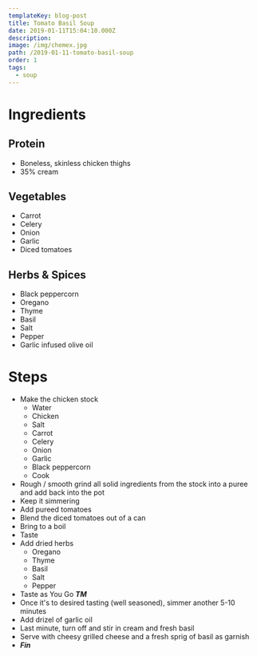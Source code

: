 ```yaml
---
templateKey: blog-post
title: Tomato Basil Soup
date: 2019-01-11T15:04:10.000Z
description:
image: /img/chemex.jpg
path: /2019-01-11-tomato-basil-soup
order: 1
tags:
  - soup
---
```


# Ingredients

## Protein

- Boneless, skinless chicken thighs
- 35% cream

## Vegetables

- Carrot
- Celery
- Onion
- Garlic
- Diced tomatoes

## Herbs & Spices

- Black peppercorn
- Oregano
- Thyme
- Basil
- Salt
- Pepper
- Garlic infused olive oil

# Steps

- Make the chicken stock
  - Water
  - Chicken
  - Salt
  - Carrot
  - Celery
  - Onion
  - Garlic
  - Black peppercorn
  - Cook
- Rough / smooth grind all solid ingredients from the stock into a puree and add back into the pot
- Keep it simmering
- Add pureed tomatoes
- Blend the diced tomatoes out of a can
- Bring to a boil
- Taste
- Add dried herbs
  - Oregano
  - Thyme
  - Basil
  - Salt
  - Pepper
- Taste as You Go **_TM_**
- Once it's to desired tasting (well seasoned), simmer another 5-10 minutes
- Add drizel of garlic oil
- Last minute, turn off and stir in cream and fresh basil
- Serve with cheesy grilled cheese and a fresh sprig of basil as garnish
- **_Fin_**
